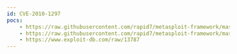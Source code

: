 ```yaml
---
id: CVE-2010-1297
pocs:
    - https://raw.githubusercontent.com/rapid7/metasploit-framework/master/modules/exploits/windows/browser/adobe_flashplayer_newfunction.rb
    - https://raw.githubusercontent.com/rapid7/metasploit-framework/master/modules/exploits/windows/fileformat/adobe_flashplayer_newfunction.rb
    - https://www.exploit-db.com/raw/13787
---
```

